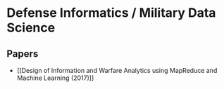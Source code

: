 # Defense Informatics / Military Data Science

## Papers

- [[Design of Information and Warfare Analytics using MapReduce and Machine Learning (2017)]]
